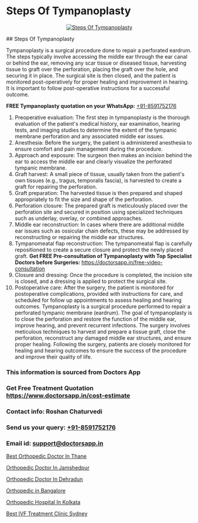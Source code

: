 # Steps Of Tympanoplasty

<p align="center">
  <a href="null">
    <img src="null" alt="Steps Of Tympanoplasty">
  </a>
</p>
## Steps Of Tympanoplasty

Tympanoplasty is a surgical procedure done to repair a perforated eardrum. The steps typically involve accessing the middle ear through the ear canal or behind the ear, removing any scar tissue or diseased tissue, harvesting tissue to graft over the perforation, placing the graft over the hole, and securing it in place. The surgical site is then closed, and the patient is monitored post-operatively for proper healing and improvement in hearing. It is important to follow post-operative instructions for a successful outcome.

**FREE Tympanoplasty quotation on your WhatsApp:**  [+91-8591752176](https://api.whatsapp.com/send?phone=8591752176)

1) Preoperative evaluation: The first step in tympanoplasty is the thorough evaluation of the patient's medical history, ear examination, hearing tests, and imaging studies to determine the extent of the tympanic membrane perforation and any associated middle ear issues.
2) Anesthesia: Before the surgery, the patient is administered anesthesia to ensure comfort and pain management during the procedure.
3) Approach and exposure: The surgeon then makes an incision behind the ear to access the middle ear and clearly visualize the perforated tympanic membrane.
4) Graft harvest: A small piece of tissue, usually taken from the patient's own tissues (e.g., tragus, temporalis fascia), is harvested to create a graft for repairing the perforation.
5) Graft preparation: The harvested tissue is then prepared and shaped appropriately to fit the size and shape of the perforation.
6) Perforation closure: The prepared graft is meticulously placed over the perforation site and secured in position using specialized techniques such as underlay, overlay, or combined approaches.
7) Middle ear reconstruction: In cases where there are additional middle ear issues such as ossicular chain defects, these may be addressed by reconstructing or repairing the middle ear structures.
8) Tympanomeatal flap reconstruction: The tympanomeatal flap is carefully repositioned to create a secure closure and protect the newly placed graft.
**Get FREE Pre-consultation of Tympanoplasty with Top Specialist Doctors before Surgeries:** https://doctorsapp.in/free-video-consultation
9) Closure and dressing: Once the procedure is completed, the incision site is closed, and a dressing is applied to protect the surgical site.
10) Postoperative care: After the surgery, the patient is monitored for postoperative complications, provided with instructions for care, and scheduled for follow up appointments to assess healing and hearing outcomes.
Tympanoplasty is a surgical procedure performed to repair a perforated tympanic membrane (eardrum). The goal of tympanoplasty is to close the perforation and restore the function of the middle ear, improve hearing, and prevent recurrent infections. The surgery involves meticulous techniques to harvest and prepare a tissue graft, close the perforation, reconstruct any damaged middle ear structures, and ensure proper healing. Following the surgery, patients are closely monitored for healing and hearing outcomes to ensure the success of the procedure and improve their quality of life.

### This information is sourced from Doctors App 
### Get Free Treatment Quotation https://www.doctorsapp.in/cost-estimate
### Contact info: Roshan Chaturvedi 
### Send us your query: [+91-8591752176](https://api.whatsapp.com/send?phone=8591752176) 
### Email id: support@doctorsapp.in

[Best Orthopedic Doctor In Thane](https://www.linkedin.com/pulse/best-orthopedic-doctor-thane-doctorsapp-chittagong-jmwqe?trackingId=euOLHdbU3sw0TI%2Fdgc2XZg%3D%3D&lipi=urn%3Ali%3Apage%3Ad_flagship3_company_admin%3BUjs5mcUZR9ewYOKOFkpg2w%3D%3D)

[Orthopedic Doctor In Jamshedpur](https://www.linkedin.com/pulse/orthopedic-doctor-jamshedpur-doctorsapp-khulna-jd5oe/?lipi=urn%3Ali%3Apage%3Ad_flagship3_publishing_published%3B6s0HL1EnS62Kk1Ppug3b7A%3D%3D)

[Orthopedic Doctor In Dehradun](https://medium.com/@vimalrana22/orthopedic-doctor-in-dehradun-a6c0bcc6ead0)

[Orthopedic in Bangalore](https://medium.com/@manish632504/orthopedic-in-bangalore-9a8bbd99fedb)

[Orthopedic Hospital In Kolkata](https://doctors-apps.github.io/doctorsapp/orthopedic-hospital-in-kolkata)

[Best IVF Treatment Clinic Sydney](https://doctors-apps.github.io/doctorsapp/best-ivf-treatment-clinic-sydney)

